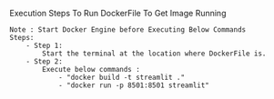 Execution Steps To Run DockerFile To Get Image Running

    Note : Start Docker Engine before Executing Below Commands
    Steps:
        - Step 1:
            Start the terminal at the location where DockerFile is.
        - Step 2:
            Execute below commands :
                - "docker build -t streamlit ."
                - "docker run -p 8501:8501 streamlit"